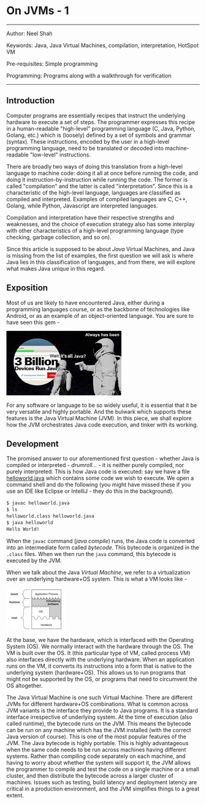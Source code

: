 # On JVMs - 1

---

Author: Neel Shah

Keywords: Java, Java Virtual Machines, compilation, interpretation, HotSpot VM

Pre-requisites: Simple programming

Programming: Programs along with a walkthrough for verification

---


## Introduction

Computer programs are essentially recipes that instruct the underlying hardware to execute a set of steps. The programmer expresses this recipe in a human-readable "high-level" programming language (C, Java, Python, Golang, etc.) which is (loosely) defined by a set of symbols and grammar (syntax). These instructions, encoded by the user in a high-level programming language, need to be translated or decoded into machine-readable "low-level" instructions.

There are broadly two ways of doing this translation from a high-level language to machine code: doing it all at once before running the code, and doing it instruction-by-instruction while running the code. The former is called "compilation" and the latter is called "interpretation". Since this is a characteristic of the high-level language, languages are classified as compiled and interpreted. Examples of compiled languages are C, C++, Golang, while Python, Javascript are interpreted languages.

Compilation and interpretation have their respective strengths and weaknesses, and the choice of execution strategy also has some interplay with other characteristics of a high-level programming language (type checking, garbage collection, and so on). 

Since this article is supposed to be about _Java_ Virtual Machines, and Java is missing from the list of examples, the first question we will ask is where Java lies in this classification of languages, and from there, we will explore what makes Java unique in this regard.


## Exposition

Most of us are likely to have encountered Java, either during a programming languages course, or as the backbone of technologies like Android, or as an example of an object-oriented language. You are sure to have seen this gem - 

![since the dawn of time](./assets/3_billion.jpg)

For any software or language to be so widely useful, it is essential that it be very versatile and highly portable. And the bulwark which supports these features is the Java Virtual Machine (JVM). In this piece, we shall explore how the JVM orchestrates Java code execution, and tinker with its working.


## Development

The promised answer to our aforementioned first question - whether Java is compiled or interpreted - _drumroll..._ - it is neither purely compiled, nor purely interpreted. This is how Java code is executed: say we have a file [helloworld.java](./java/helloworld.java) which contains some code we wish to execute. We open a command shell and do the following (you might have missed these if you use an IDE like Eclipse or IntelliJ - they do this in the background).

```sh
$ javac helloworld.java
$ ls
helloworld.class helloworld.java
$ java helloworld
Hello World!
```

When the `javac` command (_java compile_) runs, the Java code is converted into an intermediate form called _bytecode_. This bytecode is organized in the `.class` files. When we then run the `java` command, this bytecode is executed by the JVM.

When we talk about the Java _Virtual Machine_, we refer to a virtualization over an underlying hardware+OS system. This is what a VM looks like - 

![process virtual machine](./assets/jvm_as_vm.png)

At the base, we have the hardware, which is interfaced with the Operating System (OS). We normally interact with the hardware through the OS. The VM is built over the OS. It (this particular type of VM, called process VM) also interfaces directly with the underlying hardware. When an application runs on the VM, it converts its instructions into a form that is native to the underlying system (hardware+OS). This allows us to run programs that might not be supported by the OS, or programs that need to circumvent the OS altogether.

The Java Virtual Machine is one such Virtual Machine. There are different JVMs for different hardware+OS combinations. What is common across JVM variants is the interface they provide to Java programs. It is a standard interface irrespective of underlying system. At the time of execution (also called runtime), the bytecode runs on the JVM. This means the bytecode can be run on any machine which has the JVM installed (with the correct Java version of course). This is one of the most popular features of the JVM. The Java bytecode is highly portable. This is highly advantageous when the same code needs to be run across machines having different systems. Rather than compiling code separately on each machine, and having to worry about whether the system will support it, the JVM allows the programmer to compile and test the code on a single machine or a small cluster, and then distribute the bytecode across a larger cluster of machines. Issues such as testing, build latency and deployment latency are critical in a production environment, and the JVM simplifies things to a great extent. 


## 
